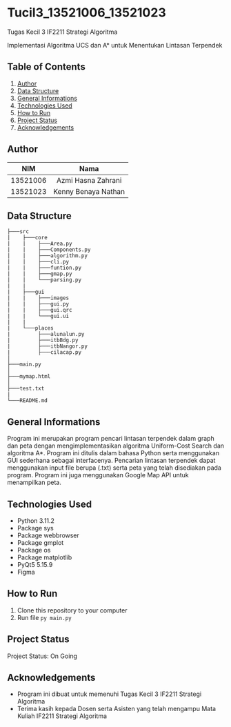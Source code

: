 # Tucil3_13521006_13521023
Tugas Kecil 3 IF2211 Strategi Algoritma

Implementasi Algoritma UCS dan A* untuk Menentukan Lintasan Terpendek

## Table of Contents
1. [Author](#author)
2. [Data Structure](#data-structure)
3. [General Informations](#general-informations)
4. [Technologies Used](#technologies-used)
5. [How to Run](#how-to-run)
6. [Project Status](#project-status)
7. [Acknowledgements](aAcknowledgements)

## Author
| NIM | Nama |
|:---:|:----:|
|13521006| Azmi Hasna Zahrani|
|13521023| Kenny Benaya Nathan|

## Data Structure
```
├───src
|    ├───core
|    |    ├───Area.py
|    |    ├───Components.py
|    |    ├───algorithm.py
|    |    ├───cli.py
|    |    ├───funtion.py
|    |    ├───gmap.py
|    |    └───parsing.py
|    |
|    ├───gui
|    |    ├───images
|    |    ├───gui.py
|    |    ├───gui.qrc
|    |    └───gui.ui
|    |
|    └───places
|         ├───alunalun.py
|         ├───itbBdg.py
|         ├───itbNangor.py
|         ├───cilacap.py
│
├───main.py
│      
├───mymap.html
│
├───test.txt
|
└───README.md
```

## General Informations
Program ini merupakan program pencari lintasan terpendek dalam graph dan peta dengan mengimplementasikan algoritma Uniform-Cost Search dan algoritma A*. Program ini ditulis dalam bahasa Python serta menggunakan GUI sederhana sebagai interfacenya. Pencarian lintasan terpendek dapat menggunakan input file berupa (.txt) serta peta yang telah disediakan pada program. Program ini juga menggunakan Google Map API untuk menampilkan peta.

## Technologies Used
- Python 3.11.2
- Package sys
- Package webbrowser
- Package gmplot
- Package os
- Package matplotlib
- PyQt5 5.15.9
- Figma

## How to Run
1. Clone this repository to your computer
2. Run file `py main.py`

## Project Status
Project Status: On Going

## Acknowledgements
- Program ini dibuat untuk memenuhi Tugas Kecil 3 IF2211 Strategi Algoritma
- Terima kasih kepada Dosen serta Asisten yang telah mengampu Mata Kuliah IF2211 Strategi Algoritma
